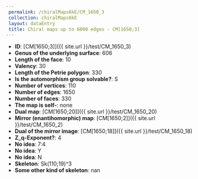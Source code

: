 ```yaml
--- 
 permalink: /chiralMaps6kE/CM_1650_3 
 collection: chiralMaps6kE
 layout: dataEntry
 title: Chiral maps up to 6000 edges - CM[1650;3]
---
```


- **ID**: [CM[1650;3]]({{ site.url }}/test/CM_1650_3)
- **Genus of the underlying surface**: 606
- **Length of the face**: 10
- **Valency**: 30
- **Length of the Petrie polygon**: 330
- **Is the automorphism group solvable?**: S
- **Number of vertices**: 110
- **Number of edges**: 1650
- **Number of faces**: 330
- **The map is self-**: none
- **Dual map**: [CM[1650;20]]({{ site.url }}/test/CM_1650_20)
- **Mirror (enantihomorphic) map**: [CM[1650;2]]({{ site.url }}/test/CM_1650_2)
- **Dual of the mirror image**: [CM[1650;18]]({{ site.url }}/test/CM_1650_18)
- **Z_q-Exponent?**: 4
- **No idea**:  7:4
- **No idea**: Y
- **No idea**: N
- **Skeleton**: Sk(110;19)^3
- **Some other kind of skeleton**: nan
